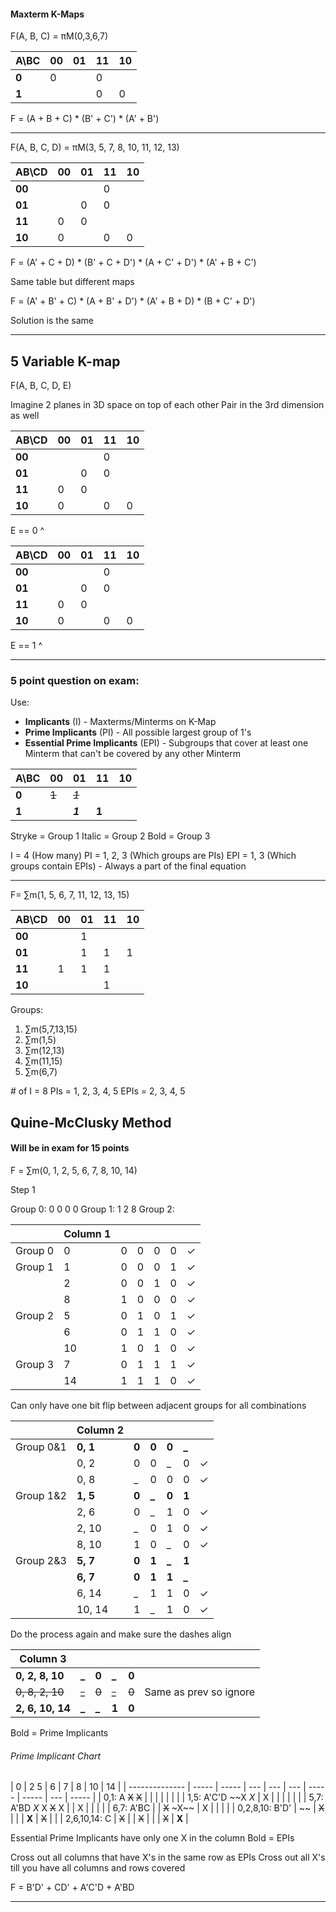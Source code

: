 #### Maxterm K-Maps

F(A, B, C) = πM(0,3,6,7)

| A\BC  | 00  | 01  | 11  | 10  |
| ----- | --- | --- | --- | --- |
| **0** | 0   |     | 0   |     |
| **1** |     |     | 0   | 0   |

F = (A + B + C) * (B' + C') * (A' + B')

---

F(A, B, C, D) = πM(3, 5, 7, 8, 10, 11, 12, 13)

| AB\CD  | 00  | 01  | 11  | 10  |
| ------ | --- | --- | --- | --- |
| **00** |     |     | 0   |     |
| **01** |     | 0   | 0   |     |
| **11** | 0   | 0   |     |     |
| **10** | 0   |     | 0   | 0   |

F = (A' + C + D) * (B' + C + D') * (A + C' + D') * (A' + B + C')

Same table but different maps

F = (A' + B' + C) * (A + B' + D') * (A' + B + D) * (B + C' + D')

Solution is the same

---
## 5 Variable K-map

F(A, B, C, D, E)

Imagine 2 planes in 3D space on top of each other
Pair in the 3rd dimension as well

| AB\CD  | 00  | 01  | 11  | 10  |
| ------ | --- | --- | --- | --- |
| **00** |     |     | 0   |     |
| **01** |     | 0   | 0   |     |
| **11** | 0   | 0   |     |     |
| **10** | 0   |     | 0   | 0   |
E == 0 ^

| AB\CD  | 00  | 01  | 11  | 10  |
| ------ | --- | --- | --- | --- |
| **00** |     |     | 0   |     |
| **01** |     | 0   | 0   |     |
| **11** | 0   | 0   |     |     |
| **10** | 0   |     | 0   | 0   |
E == 1 ^

---
### 5 point question on exam:

Use:
- **Implicants** (I) - Maxterms/Minterms on K-Map
- **Prime Implicants** (PI) - All possible largest group of 1's
- **Essential Prime Implicants** (EPI) - Subgroups that cover at least one Minterm that can't be covered by any other Minterm

| A\BC  | 00    | 01      | 11    | 10  |
| ----- | ----- | ------- | ----- | --- |
| **0** | ~~1~~ | *~~1~~* |       |     |
| **1** |       | ***1*** | **1** |     |
Stryke = Group 1
Italic = Group 2
Bold = Group 3

I = 4 (How many)
PI = 1, 2, 3 (Which groups are PIs)
EPI = 1, 3 (Which groups contain EPIs) - Always a part of the final equation

---
F= ∑m(1, 5, 6, 7, 11, 12, 13, 15)

| AB\CD  | 00  | 01  | 11  | 10  |
| ------ | --- | --- | --- | --- |
| **00** |     | 1   |     |     |
| **01** |     | 1   | 1   | 1   |
| **11** | 1   | 1   | 1   |     |
| **10** |     |     | 1   |     |
Groups:
1. ∑m(5,7,13,15)
2. ∑m(1,5)
3. ∑m(12,13)
4. ∑m(11,15)
5. ∑m(6,7)

\# of I = 8
PIs = 1, 2, 3, 4, 5
EPIs = 2, 3, 4, 5

## Quine-McClusky Method
#### Will be in exam for 15 points

F =  ∑m(0, 1, 2, 5, 6, 7, 8, 10, 14)

Step 1

Group 0:  0 0 0 0 
Group 1: 1 2 8
Group 2:

|         | Column 1 |     |     |     |     |     |
| ------- | -------- | --- | --- | --- | --- | --- |
| Group 0 | 0        | 0   | 0   | 0   | 0   | ✓   |
| Group 1 | 1        | 0   | 0   | 0   | 1   | ✓   |
|         | 2        | 0   | 0   | 1   | 0   | ✓   |
|         | 8        | 1   | 0   | 0   | 0   | ✓   |
| Group 2 | 5        | 0   | 1   | 0   | 1   | ✓   |
|         | 6        | 0   | 1   | 1   | 0   | ✓   |
|         | 10       | 1   | 0   | 1   | 0   | ✓   |
| Group 3 | 7        | 0   | 1   | 1   | 1   | ✓   |
|         | 14       | 1   | 1   | 1   | 0   | ✓   |

Can only have one bit flip between adjacent groups for all combinations

|           | Column 2 |     |     |     |     |     |
| --------- | -------- | --- | --- | --- | --- | --- |
| Group 0&1 | **0, 1**     | **0**   | **0**   | **0**   | **_**   |     |
|           | 0, 2     | 0   | 0   | _   | 0   | ✓   |
|           | 0, 8     | _   | 0   | 0   | 0   | ✓   |
| Group 1&2 | **1, 5**     | **0**   | **_**   | **0**   | **1**   |     |
|           | 2, 6     | 0   | _   | 1   | 0   | ✓   |
|           | 2, 10    | _   | 0   | 1   | 0   | ✓   |
|           | 8, 10    | 1   | 0   | _   | 0   | ✓   |
| Group 2&3 | **5, 7**     | **0**   | **1**   | **_**   | **1**   |     |
|           | **6, 7**     | **0**   | **1**   | **1**   | **_**   |     |
|           | 6, 14    | _   | 1   | 1   | 0   | ✓   |
|           | 10, 14   | 1   | _   | 1   | 0   | ✓   |

Do the process again and make sure the dashes align

| Column 3        |       |       |       |       |                        |
| --------------- | ----- | ----- | ----- | ----- | ---------------------- |
| **0, 2, 8, 10**     | **_**     | **0**     | **_**     | **0**     |                        |
| ~~0, 8, 2, 10~~ | ~~_~~ | ~~0~~ | ~~_~~ | ~~0~~ | Same as prev so ignore |
| **2, 6, 10, 14**    | **_**     | **_**     | **1**     | **0**     |                        |
Bold = Prime Implicants

###### Prime Implicant Chart

|                              0                   | 2       5   | 6   | 7   | 8     | 10  | 14    |
| -------------- | ----- | ----- | --- | --- | --- | ----- | ----- | --- | ----- |
| 0,1: A ~~X~~        ~~X~~      |             |     |     |       |     |       |
| 1,5: A'C'D            ~~X *X*  |         X   |     |     |       |     |       |
| 5,7: A'BD                 *X* X  ~~X~~   X   |     | X   |       |     |       |
| 6,7: A'BC                      |     | ~~X~~    ~X~~   | X   |       |     |       |
| 0,2,8,10: B'D' |  ~~           | ~~X~~           |     |     | **X** | ~~X~~   |       |
| 2,6,10,14: C                   | ~~X~~   |       | ~~X~~   |     |       | ~~X~~   | **X** |

Essential Prime Implicants have only one X in the column
Bold = EPIs

Cross out all columns that have X's in the same row as EPIs
Cross out all X's till you have all columns and rows covered

F = B'D' + CD' + A'C'D + A'BD

---
